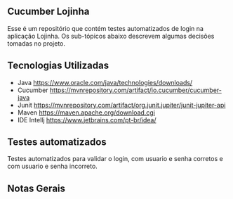 ## Cucumber Lojinha
Esse é um repositório que contém testes automatizados de login na aplicação Lojinha.
Os sub-tópicos abaixo descrevem algumas decisões tomadas no projeto.

## Tecnologias Utilizadas

- Java
  https://www.oracle.com/java/technologies/downloads/
- Cucumber
  https://mvnrepository.com/artifact/io.cucumber/cucumber-java
- Junit
  https://mvnrepository.com/artifact/org.junit.jupiter/junit-jupiter-api
- Maven
  https://maven.apache.org/download.cgi
- IDE Intellj
  https://www.jetbrains.com/pt-br/idea/

## Testes automatizados

Testes automatizados para validar o login, com usuario e senha corretos e com usuario e senha incorreto.

## Notas Gerais